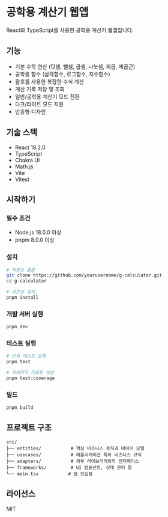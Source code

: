 # 공학용 계산기 웹앱

React와 TypeScript를 사용한 공학용 계산기 웹앱입니다.

## 기능

- 기본 수학 연산 (덧셈, 뺄셈, 곱셈, 나눗셈, 제곱, 제곱근)
- 공학용 함수 (삼각함수, 로그함수, 지수함수)
- 괄호를 사용한 복잡한 수식 계산
- 계산 기록 저장 및 조회
- 일반/공학용 계산기 모드 전환
- 다크/라이트 모드 지원
- 반응형 디자인

## 기술 스택

- React 18.2.0
- TypeScript
- Chakra UI
- Math.js
- Vite
- Vitest

## 시작하기

### 필수 조건

- Node.js 18.0.0 이상
- pnpm 8.0.0 이상

### 설치

```bash
# 저장소 클론
git clone https://github.com/yourusername/g-calculator.git
cd g-calculator

# 의존성 설치
pnpm install
```

### 개발 서버 실행

```bash
pnpm dev
```

### 테스트 실행

```bash
# 단위 테스트 실행
pnpm test

# 커버리지 리포트 생성
pnpm test:coverage
```

### 빌드

```bash
pnpm build
```

## 프로젝트 구조

```
src/
├── entities/           # 핵심 비즈니스 로직과 데이터 모델
├── usecases/           # 애플리케이션 특화 비즈니스 규칙
├── adapters/           # 외부 라이브러리와의 인터페이스
├── frameworks/         # UI 컴포넌트, 상태 관리 등
└── main.tsx           # 앱 진입점
```

## 라이선스

MIT
